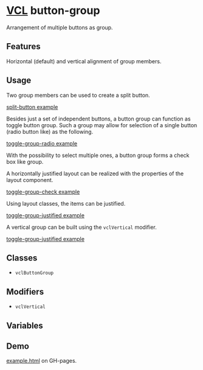# [VCL](https://github.com/vcl/vcl/doc) button-group

Arrangement of multiple buttons as group.

## Features

Horizontal (default) and vertical alignment of group members.

## Usage

Two group members can be used to create a split button.

[split-button example](/demo/example-split-button.html)

Besides just a set of independent buttons, a button group can function as
toggle button group.
Such a group may allow for selection of a single button (radio button like)
as the following.

[toggle-group-radio example](/demo/example-toggle-group-radio.html)

With the possibility to select multiple ones, a button group forms a
check box like group.

A horizontally justified layout can be realized with the properties of the
layout component.

[toggle-group-check example](/demo/example-toggle-group-check.html)

Using layout classes, the items can be justified.

[toggle-group-justified example](/demo/example-toggle-group-justified.html)

A vertical group can be built using the `vclVertical` modifier.

[toggle-group-justified example](/demo/example-vertical-group.html)

## Classes

- `vclButtonGroup`

## Modifiers

- `vclVertical`

## Variables

## Demo

[example.html](/demo/example.html) on GH-pages.
